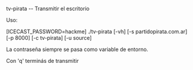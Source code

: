 tv-pirata -- Transmitir el escritorio

Uso:

  [ICECAST_PASSWORD=hackme] ./tv-pirata [-vh] [-s partidopirata.com.ar] [-p 8000] [-c tv-pirata] [-u source]

La contraseña siempre se pasa como variable de entorno.

Con 'q' terminás de transmitir
